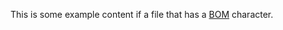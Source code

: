 ﻿---
Title: Example Page With BOM for YAML
Sort: 3
Modified: 2016-09-14T15:43:00-0500
---

This is some example content if a file that has a [BOM](https://en.wikipedia.org/wiki/Byte_order_mark) character.
